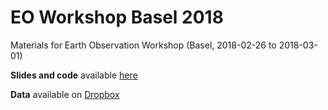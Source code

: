 # EO Workshop Basel 2018
Materials for Earth Observation Workshop (Basel, 2018-02-26 to 2018-03-01)

**Slides and code** available [here](https://github.com/michaeldorman/EO_Workshop_Basel_2018/archive/master.zip)

**Data** available on [Dropbox](https://www.dropbox.com/sh/rdx8gelcifsiqwj/AADJqzJ_7mnJJVcloDlqXqCYa?dl=1)
